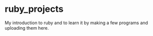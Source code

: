 # ruby_projects
My introduction to ruby and to learn it by making a few programs and uploading them here.
